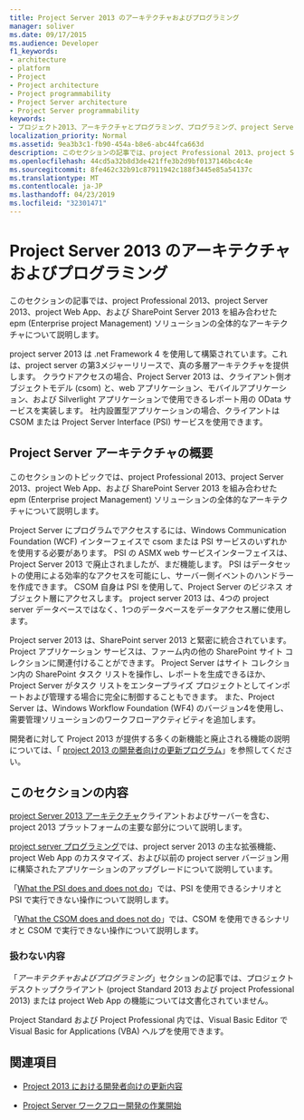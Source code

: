 ```yaml
---
title: Project Server 2013 のアーキテクチャおよびプログラミング
manager: soliver
ms.date: 09/17/2015
ms.audience: Developer
f1_keywords:
- architecture
- platform
- Project
- Project architecture
- Project programmability
- Project Server architecture
- Project Server programmability
keywords:
- プロジェクト2013、アーキテクチャとプログラミング、プログラミング、project Server、project 2013、EPM、アーキテクチャ、および Project Server の利点
localization_priority: Normal
ms.assetid: 9ea3b3c1-fb90-454a-b8e6-abc44fca663d
description: このセクションの記事では、project Professional 2013、project Server 2013、project Web App、および SharePoint Server 2013 を組み合わせた epm (Enterprise project Management) ソリューションの全体的なアーキテクチャについて説明します。
ms.openlocfilehash: 44cd5a32b8d3de421ffe3b2d9bf0137146bc4c4e
ms.sourcegitcommit: 8fe462c32b91c87911942c188f3445e85a54137c
ms.translationtype: MT
ms.contentlocale: ja-JP
ms.lasthandoff: 04/23/2019
ms.locfileid: "32301471"
---
```

# <a name="project-server-2013-architecture-and-programmability"></a>Project Server 2013 のアーキテクチャおよびプログラミング

このセクションの記事では、project Professional 2013、project Server 2013、project Web App、および SharePoint Server 2013 を組み合わせた epm (Enterprise project Management) ソリューションの全体的なアーキテクチャについて説明します。
  
project server 2013 は .net Framework 4 を使用して構築されています。これは、project server の第3メジャーリリースで、真の多層アーキテクチャを提供します。 クラウドアクセスの場合、Project Server 2013 は、クライアント側オブジェクトモデル (csom) と、web アプリケーション、モバイルアプリケーション、および Silverlight アプリケーションで使用できるレポート用の OData サービスを実装します。 社内設置型アプリケーションの場合、クライアントは CSOM または Project Server Interface (PSI) サービスを使用できます。 
  
## <a name="introduction-to-project-server-architecture"></a>Project Server アーキテクチャの概要

このセクションのトピックでは、project Professional 2013、project Server 2013、project Web App、および SharePoint Server 2013 を組み合わせた epm (Enterprise project Management) ソリューションの全体的なアーキテクチャについて説明します。
  
Project Server にプログラムでアクセスするには、Windows Communication Foundation (WCF) インターフェイスで csom または PSI サービスのいずれかを使用する必要があります。 PSI の ASMX web サービスインターフェイスは、Project Server 2013 で廃止されましたが、まだ機能します。 PSI はデータセットの使用による効率的なアクセスを可能にし、サーバー側イベントのハンドラーを作成できます。 CSOM 自身は PSI を使用して、Project Server のビジネス オブジェクト層にアクセスします。 project server 2013 は、4つの project server データベースではなく、1つのデータベースをデータアクセス層に使用します。
  
Project server 2013 は、SharePoint server 2013 と緊密に統合されています。 Project アプリケーション サービスは、ファーム内の他の SharePoint サイト コレクションに関連付けることができます。 Project Server はサイト コレクション内の SharePoint タスク リストを操作し、レポートを生成できるほか、Project Server がタスク リストをエンタープライズ プロジェクトとしてインポートおよび管理する場合に完全に制御することもできます。 また、Project Server は、Windows Workflow Foundation (WF4) のバージョン4を使用し、需要管理ソリューションのワークフローアクティビティを追加します。
  
開発者に対して Project 2013 が提供する多くの新機能と廃止される機能の説明については、「 [project 2013 の開発者向けの更新プログラム](updates-for-developers-in-project-2013.md)」を参照してください。
  
## <a name="in-this-section"></a>このセクションの内容

[project Server 2013 アーキテクチャ](project-server-2013-architecture.md)クライアントおよびサーバーを含む、project 2013 プラットフォームの主要な部分について説明します。 
  
[project server プログラミング](project-server-programmability.md)では、project server 2013 の主な拡張機能、project Web App のカスタマイズ、および以前の project server バージョン用に構築されたアプリケーションのアップグレードについて説明しています。 
  
「[What the PSI does and does not do](what-the-psi-does-and-does-not-do.md)」では、PSI を使用できるシナリオと PSI で実行できない操作について説明します。 
  
「[What the CSOM does and does not do](what-the-csom-does-and-does-not-do.md)」では、CSOM を使用できるシナリオと CSOM で実行できない操作について説明します。 
  
### <a name="topics-not-covered"></a>扱わない内容

「*アーキテクチャおよびプログラミング*」セクションの記事では、プロジェクトデスクトップクライアント (project Standard 2013 および project Professional 2013) または project Web App の機能については文書化されていません。 
  
Project Standard および Project Professional 内では、Visual Basic Editor で Visual Basic for Applications (VBA) ヘルプを使用できます。
  
## <a name="see-also"></a>関連項目
<a name="bk_addresources"> </a>

- [Project 2013 における開発者向けの更新内容](updates-for-developers-in-project-2013.md)
    
- [Project Server ワークフロー開発の作業開始](getting-started-developing-project-server-workflows.md)
    


